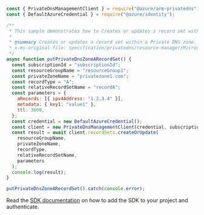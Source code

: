 ```javascript
const { PrivateDnsManagementClient } = require("@azure/arm-privatedns");
const { DefaultAzureCredential } = require("@azure/identity");

/**
 * This sample demonstrates how to Creates or updates a record set within a Private DNS zone.
 *
 * @summary Creates or updates a record set within a Private DNS zone.
 * x-ms-original-file: specification/privatedns/resource-manager/Microsoft.Network/stable/2020-06-01/examples/RecordSetAPut.json
 */
async function putPrivateDnsZoneARecordSet() {
  const subscriptionId = "subscriptionId";
  const resourceGroupName = "resourceGroup1";
  const privateZoneName = "privatezone1.com";
  const recordType = "A";
  const relativeRecordSetName = "recordA";
  const parameters = {
    aRecords: [{ ipv4Address: "1.2.3.4" }],
    metadata: { key1: "value1" },
    ttl: 3600,
  };
  const credential = new DefaultAzureCredential();
  const client = new PrivateDnsManagementClient(credential, subscriptionId);
  const result = await client.recordSets.createOrUpdate(
    resourceGroupName,
    privateZoneName,
    recordType,
    relativeRecordSetName,
    parameters
  );
  console.log(result);
}

putPrivateDnsZoneARecordSet().catch(console.error);
```

Read the [SDK documentation](https://github.com/Azure/azure-sdk-for-js/blob/%40azure%2Farm-privatedns_3.0.1/sdk/privatedns/arm-privatedns/README.md) on how to add the SDK to your project and authenticate.
